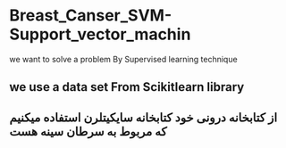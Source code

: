 # Breast_Canser_SVM-Support_vector_machin
we want to solve a problem By  Supervised learning technique 

## we use a data set From Scikitlearn library
## از کتابخانه درونی خود کتابخانه سایکیتلرن استفاده میکنیم که مربوط به سرطان سینه هست
